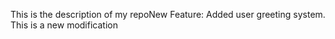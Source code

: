 This is the description of my repoNew Feature: Added user greeting system. This is a new modification 
